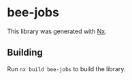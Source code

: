 # bee-jobs

This library was generated with [Nx](https://nx.dev).

## Building

Run `nx build bee-jobs` to build the library.
